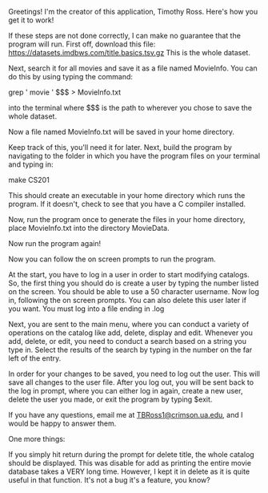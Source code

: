 Greetings! I'm the creator of this application, Timothy Ross. Here's how you get it to work!

If these steps are not done correctly, I can make no guarantee that the program will run. 
First off, download this file: 
https://datasets.imdbws.com/title.basics.tsv.gz
This is the whole dataset. 

Next, search it for all movies and save it as a file named MovieInfo. 
You can do this by using typing the command:

grep '	movie	' $$$ > MovieInfo.txt

into the terminal where $$$ is the path to wherever you chose to save the whole dataset.

Now a file named MovieInfo.txt will be saved in your home directory.

Keep track of this, you'll need it for later.
Next, build the program by navigating to the folder in which you have the program files on your terminal and typing in:

make CS201

This should create an executable in your home directory which runs the program. If it doesn't, check to see that you have a C compiler installed. 

Now, run the program once to generate the files in your home directory, place MovieInfo.txt into the directory MovieData.

Now run the program again!

Now you can follow the on screen prompts to run the program.

At the start, you have to log in a user in order to start modifying catalogs.
So, the first thing you should do is create a user by typing the number listed on the screen. You should be able to use a 50 character username. 
Now log in, following the on screen prompts. You can also delete this user later if you want. You must log into a file ending in .log

Next, you are sent to the main menu, where you can conduct a variety of operations on the catalog like add, delete, display and edit. Whenever you add, delete, or edit, you need to conduct a search based on a string you type in. Select the results of the search by typing in the number on the far left of the entry. 

In order for your changes to be saved, you need to log out the user. This will save all changes to the user file. After you log out, you will be sent back to the log in prompt, where you can either log in again, create a new user, delete the user you made, or exit the program by typing $exit. 

If you have any questions, email me at TBRoss1@crimson.ua.edu, and I would be happy to answer them. 

One more things:

If you simply hit return during the prompt for delete title, the whole catalog should be displayed. This was disable for add as printing the entire movie database takes a VERY long time. However, I kept it in delete as it is quite useful in that function. It's not a bug it's a feature, you know?


